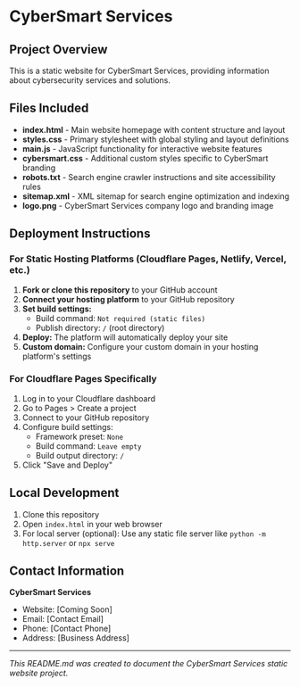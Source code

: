 # CyberSmart Services

## Project Overview

This is a static website for CyberSmart Services, providing information about cybersecurity services and solutions.

## Files Included

- **index.html** - Main website homepage with content structure and layout
- **styles.css** - Primary stylesheet with global styling and layout definitions
- **main.js** - JavaScript functionality for interactive website features
- **cybersmart.css** - Additional custom styles specific to CyberSmart branding
- **robots.txt** - Search engine crawler instructions and site accessibility rules
- **sitemap.xml** - XML sitemap for search engine optimization and indexing
- **logo.png** - CyberSmart Services company logo and branding image

## Deployment Instructions

### For Static Hosting Platforms (Cloudflare Pages, Netlify, Vercel, etc.)

1. **Fork or clone this repository** to your GitHub account
2. **Connect your hosting platform** to your GitHub repository
3. **Set build settings:**
   - Build command: `Not required (static files)`
   - Publish directory: `/` (root directory)
4. **Deploy:** The platform will automatically deploy your site
5. **Custom domain:** Configure your custom domain in your hosting platform's settings

### For Cloudflare Pages Specifically

1. Log in to your Cloudflare dashboard
2. Go to Pages > Create a project
3. Connect to your GitHub repository
4. Configure build settings:
   - Framework preset: `None`
   - Build command: `Leave empty`
   - Build output directory: `/`
5. Click "Save and Deploy"

## Local Development

1. Clone this repository
2. Open `index.html` in your web browser
3. For local server (optional): Use any static file server like `python -m http.server` or `npx serve`

## Contact Information

**CyberSmart Services**

- Website: [Coming Soon]
- Email: [Contact Email]
- Phone: [Contact Phone]
- Address: [Business Address]

---

*This README.md was created to document the CyberSmart Services static website project.*
